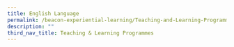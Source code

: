 ```yaml
---
title: English Language
permalink: /beacon-experiential-learning/Teaching-and-Learning-Programmes/el/
description: ""
third_nav_title: Teaching & Learning Programmes
---
```

